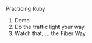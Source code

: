 

   Practicing Ruby


   1. Demo
   2. Do the traffic light your way
   3. Watch that, ... the Fiber Way

